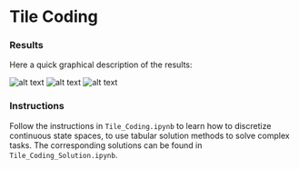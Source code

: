 # Tile Coding

### Results
Here a quick graphical description of the results:

![alt text](/scores.png)
![alt text](/dumb.gif)
![alt text](/trained.gif)
### Instructions

Follow the instructions in `Tile_Coding.ipynb` to learn how to discretize continuous state spaces, to use tabular solution methods to solve complex tasks. The corresponding solutions can be found in `Tile_Coding_Solution.ipynb`.
